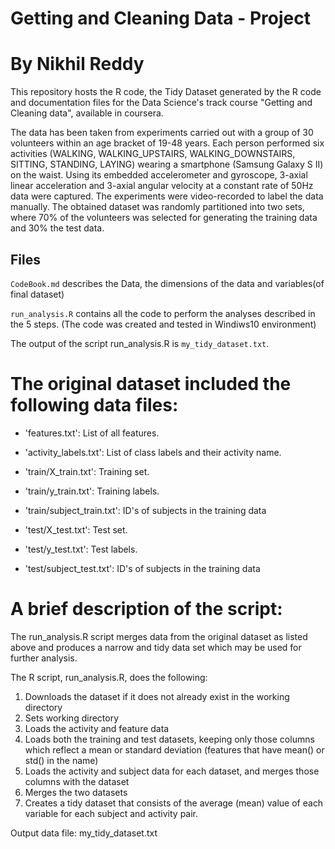 Getting and Cleaning Data - Project
==============================================================
By Nikhil Reddy
==============================================================

This repository hosts the R code, the Tidy Dataset generated by the R code and documentation files for the Data Science's track course "Getting and Cleaning data", available in coursera.

The data has been taken from experiments carried out with a group of 30 volunteers within an age bracket of 19-48 years. Each person performed six activities (WALKING, WALKING_UPSTAIRS, WALKING_DOWNSTAIRS, SITTING, STANDING, LAYING) wearing a smartphone (Samsung Galaxy S II) on the waist. 
Using its embedded accelerometer and gyroscope, 3-axial linear acceleration and 3-axial angular velocity at a constant rate of 50Hz data were captured. 
The experiments were video-recorded to label the data manually. The obtained dataset was randomly partitioned into two sets, where 70% of the volunteers was selected for generating the training data and 30% the test data.

## Files

`CodeBook.md` describes the Data, the dimensions of the data and variables(of final dataset)

`run_analysis.R` contains all the code to perform the analyses described in the 5 steps. (The code was created and tested in Windiws10 environment)

The output of the script run_analysis.R is `my_tidy_dataset.txt`.

The original dataset included the following data files:
=======================================================
- 'features.txt': List of all features.

- 'activity_labels.txt': List of class labels and their activity name.

- 'train/X_train.txt': Training set.

- 'train/y_train.txt': Training labels.

- 'train/subject_train.txt': ID's of subjects in the training data

- 'test/X_test.txt': Test set.

- 'test/y_test.txt': Test labels.

- 'test/subject_test.txt': ID's of subjects in the training data


A brief description of the script:
==================================
The run_analysis.R script merges data from the original dataset as listed above and produces a narrow and tidy data set which may be used for further analysis.

The R script, run_analysis.R, does the following:

1. Downloads the dataset if it does not already exist in the working directory
2. Sets working directory
3. Loads the activity and feature data
4. Loads both the training and test datasets, keeping only those columns which reflect a mean or standard deviation (features that have mean() or std() in the name)
5. Loads the activity and subject data for each dataset, and merges those columns with the dataset
6. Merges the two datasets
7. Creates a tidy dataset that consists of the average (mean) value of each variable for each subject and activity pair.

Output data file: my_tidy_dataset.txt


